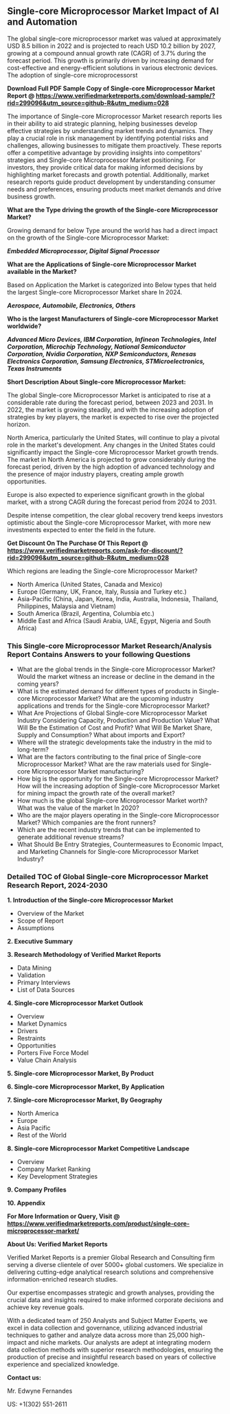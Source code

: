 <h2>Single-core Microprocessor Market Impact of AI and Automation</h2><p>The global single-core microprocessor market was valued at approximately USD 8.5 billion in 2022 and is projected to reach USD 10.2 billion by 2027, growing at a compound annual growth rate (CAGR) of 3.7% during the forecast period. This growth is primarily driven by increasing demand for cost-effective and energy-efficient solutions in various electronic devices. The adoption of single-core microprocessorst</p><p id="" class=""><strong>Download Full PDF Sample Copy of Single-core Microprocessor Market Report @ <a href="https://www.verifiedmarketreports.com/download-sample/?rid=299096&utm_source=github-R&utm_medium=028" target="_blank">https://www.verifiedmarketreports.com/download-sample/?rid=299096&utm_source=github-R&utm_medium=028</a></strong></p><p>The importance of&nbsp;Single-core Microprocessor Market research reports lies in their ability to aid strategic planning, helping businesses develop effective strategies by understanding market trends and dynamics. They play a crucial role in risk management by identifying potential risks and challenges, allowing businesses to mitigate them proactively. These reports offer a competitive advantage by providing insights into competitors' strategies and Single-core Microprocessor Market positioning. For investors, they provide critical data for making informed decisions by highlighting market forecasts and growth potential. Additionally, market research reports guide product development by understanding consumer needs and preferences, ensuring products meet market demands and drive business growth.</p><p><strong>What are the&nbsp;Type driving the growth of the Single-core Microprocessor Market?</strong></p><p id="" class="">Growing demand for below Type around the world has had a direct impact on the growth of the Single-core Microprocessor Market:</p><em><strong>Embedded Microprocessor, Digital Signal Processor</strong></em></p><strong>What are the&nbsp;Applications&nbsp;of Single-core Microprocessor Market available in the Market?</strong></p><p id="" class="">Based on Application the Market is categorized into Below types that held the largest Single-core Microprocessor Market share In 2024.</p><em><strong>Aerospace, Automobile, Electronics, Others</strong></em></p><strong>Who is the largest Manufacturers of Single-core Microprocessor Market worldwide?</strong></p><p><em><strong>Advanced Micro Devices, IBM Corporation, Infineon Technologies, Intel Corporation, Microchip Technology, National Semiconductor Corporation, Nvidia Corporation, NXP Semiconductors, Renesas Electronics Corporation, Samsung Electronics, STMicroelectronics, Texas Instruments</strong></em></p><p id="" class=""><strong>Short Description About Single-core Microprocessor Market:</strong></p><p>The global Single-core Microprocessor Market is anticipated to rise at a considerable rate during the forecast period, between 2023 and 2031. In 2022, the market is growing steadily, and with the increasing adoption of strategies by key players, the market is expected to rise over the projected horizon.</p><p>North America, particularly the United States, will continue to play a pivotal role in the market's development. Any changes in the United States could significantly impact the Single-core Microprocessor Market growth trends. The market in North America is projected to grow considerably during the forecast period, driven by the high adoption of advanced technology and the presence of major industry players, creating ample growth opportunities.</p><p>Europe is also expected to experience significant growth in the global market, with a strong CAGR during the forecast period from 2024 to 2031.</p><p>Despite intense competition, the clear global recovery trend keeps investors optimistic about the Single-core Microprocessor Market, with more new investments expected to enter the field in the future.</p><p id="" class=""><strong>Get Discount On The Purchase Of This Report @ <a href="https://www.verifiedmarketreports.com/ask-for-discount/?rid=299096&utm_source=github-R&utm_medium=028" target="_blank">https://www.verifiedmarketreports.com/ask-for-discount/?rid=299096&utm_source=github-R&utm_medium=028</a></strong></p>Which regions are leading the Single-core Microprocessor Market?</p><ul><li>North America (United States, Canada and Mexico)</li><li>Europe (Germany, UK, France, Italy, Russia and Turkey etc.)</li><li>Asia-Pacific (China, Japan, Korea, India, Australia, Indonesia, Thailand, Philippines, Malaysia and Vietnam)</li><li>South America (Brazil, Argentina, Columbia etc.)</li><li>Middle East and Africa (Saudi Arabia, UAE, Egypt, Nigeria and South Africa)</li></ul><h3 id="" class="">This Single-core Microprocessor Market Research/Analysis Report Contains Answers to your following Questions</h3><ul><li>What are the global trends in the Single-core Microprocessor Market? Would the market witness an increase or decline in the demand in the coming years?</li><li>What is the estimated demand for different types of products in Single-core Microprocessor Market? What are the upcoming industry applications and trends for the Single-core Microprocessor Market?</li><li>What Are Projections of Global Single-core Microprocessor Market Industry Considering Capacity, Production and Production Value? What Will Be the Estimation of Cost and Profit? What Will Be Market Share, Supply and Consumption? What about imports and Export?</li><li>Where will the strategic developments take the industry in the mid to long-term?</li><li>What are the factors contributing to the final price of Single-core Microprocessor Market? What are the raw materials used for Single-core Microprocessor Market manufacturing?</li><li>How big is the opportunity for the Single-core Microprocessor Market? How will the increasing adoption of Single-core Microprocessor Market for mining impact the growth rate of the overall market?</li><li>How much is the global Single-core Microprocessor Market worth? What was the value of the market In 2020?</li><li>Who are the major players operating in the Single-core Microprocessor Market? Which companies are the front runners?</li><li>Which are the recent industry trends that can be implemented to generate additional revenue streams?</li><li>What Should Be Entry Strategies, Countermeasures to Economic Impact, and Marketing Channels for Single-core Microprocessor Market Industry?</li></ul><h3 id="" class="">Detailed TOC of Global Single-core Microprocessor Market Research Report, 2024-2030</h3><p id="" class=""><strong>1. Introduction of the Single-core Microprocessor Market</strong></p><ul><li>Overview of the Market</li><li>Scope of Report</li><li>Assumptions</li></ul><p id="" class=""><strong>2. Executive Summary</strong></p><p id="" class=""><strong>3. Research Methodology of Verified Market Reports</strong></p><ul><li>Data Mining</li><li>Validation</li><li>Primary Interviews</li><li>List of Data Sources</li></ul><p id="" class=""><strong>4. Single-core Microprocessor Market Outlook</strong></p><ul><li>Overview</li><li>Market Dynamics</li><li>Drivers</li><li>Restraints</li><li>Opportunities</li><li>Porters Five Force Model</li><li>Value Chain Analysis</li></ul><p id="" class=""><strong>5. Single-core Microprocessor Market, By Product</strong></p><p id="" class=""><strong>6. Single-core Microprocessor Market, By Application</strong></p><p id="" class=""><strong>7. Single-core Microprocessor Market, By Geography</strong></p><ul><li>North America</li><li>Europe</li><li>Asia Pacific</li><li>Rest of the World</li></ul><p id="" class=""><strong>8. Single-core Microprocessor Market Competitive Landscape</strong></p><ul><li>Overview</li><li>Company Market Ranking</li><li>Key Development Strategies</li></ul><p id="" class=""><strong>9. Company Profiles</strong></p><p id="" class=""><strong>10. Appendix</strong></p><p id="" class=""><strong>For More Information or Query, Visit @ <a href="https://www.verifiedmarketreports.com/product/single-core-microprocessor-market/" target="_blank">https://www.verifiedmarketreports.com/product/single-core-microprocessor-market/</a></strong></p><p id="" class=""><strong>About Us: Verified Market Reports</strong></p><p id="" class="">Verified Market Reports is a premier Global Research and Consulting firm serving a diverse clientele of over 5000+ global customers. We specialize in delivering cutting-edge analytical research solutions and comprehensive information-enriched research studies.</p><p id="" class="">Our expertise encompasses strategic and growth analyses, providing the crucial data and insights required to make informed corporate decisions and achieve key revenue goals.</p><p id="" class="">With a dedicated team of 250 Analysts and Subject Matter Experts, we excel in data collection and governance, utilizing advanced industrial techniques to gather and analyze data across more than 25,000 high-impact and niche markets. Our analysts are adept at integrating modern data collection methods with superior research methodologies, ensuring the production of precise and insightful research based on years of collective experience and specialized knowledge.</p><p id="" class=""><strong>Contact us:</strong></p><p id="" class="">Mr. Edwyne Fernandes</p><p id="" class="">US: +1(302) 551-2611</p>